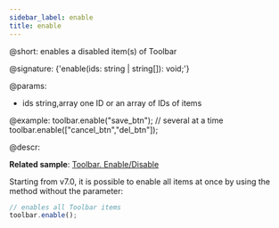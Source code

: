 ```yaml
---
sidebar_label: enable
title: enable
---          
```


@short: enables a disabled item(s) of Toolbar

@signature: {'enable(ids: string | string[]): void;'}

@params:
- ids 		string,array		one ID or an array of IDs of items

@example:
toolbar.enable("save_btn");
// several at a time
toolbar.enable(["cancel_btn","del_btn"]);

@descr:

**Related sample**: [Toolbar. Enable/Disable](https://snippet.dhtmlx.com/ovblenaf)

Starting from v7.0, it is possible to enable all items at once by using the method without the parameter:

~~~js
// enables all Toolbar items
toolbar.enable();
~~~

[comment]: # (@related: toolbar/common_methods.md#disabling-and-enabling-controls)
